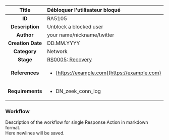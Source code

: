 | Title                       | Débloquer l'utilisateur bloqué         |
|:---------------------------:|:--------------------|
| **ID**                      | RA5105            |
| **Description**             | Unblock a blocked user   |
| **Author**                  | your name/nickname/twitter        |
| **Creation Date**           | DD.MM.YYYY |
| **Category**                | Network      |
| **Stage**                   |[RS0005: Recovery](../Response_Stages/RS0005.md)| 
| **References** |<ul><li>[https://example.com](https://example.com)</li></ul>|
| **Requirements** |<ul><li>DN_zeek_conn_log</li></ul>|

### Workflow

Description of the workflow for single Response Action in markdown format.  
Here newlines will be saved.
